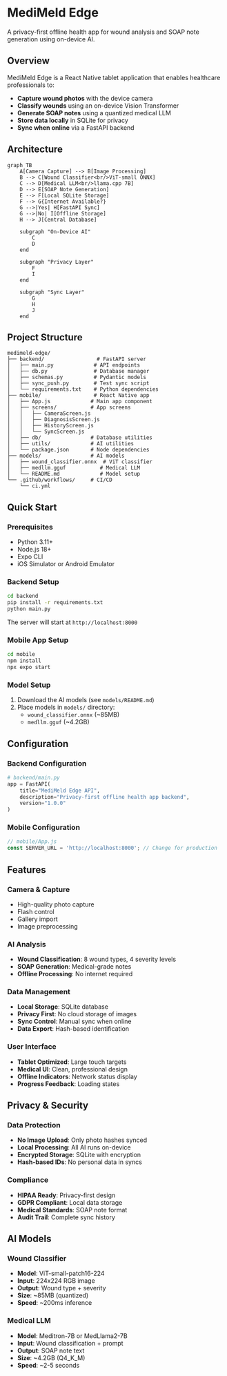 # MediMeld Edge

A privacy-first offline health app for wound analysis and SOAP note generation using on-device AI.

## Overview

MediMeld Edge is a React Native tablet application that enables healthcare professionals to:

- **Capture wound photos** with the device camera
- **Classify wounds** using an on-device Vision Transformer
- **Generate SOAP notes** using a quantized medical LLM
- **Store data locally** in SQLite for privacy
- **Sync when online** via a FastAPI backend

## Architecture

```mermaid
graph TB
    A[Camera Capture] --> B[Image Processing]
    B --> C[Wound Classifier<br/>ViT-small ONNX]
    C --> D[Medical LLM<br/>llama.cpp 7B]
    D --> E[SOAP Note Generation]
    E --> F[Local SQLite Storage]
    F --> G{Internet Available?}
    G -->|Yes| H[FastAPI Sync]
    G -->|No| I[Offline Storage]
    H --> J[Central Database]
    
    subgraph "On-Device AI"
        C
        D
    end
    
    subgraph "Privacy Layer"
        F
        I
    end
    
    subgraph "Sync Layer"
        G
        H
        J
    end
```

## Project Structure

```
medimeld-edge/
├── backend/                 # FastAPI server
│   ├── main.py             # API endpoints
│   ├── db.py               # Database manager
│   ├── schemas.py          # Pydantic models
│   ├── sync_push.py        # Test sync script
│   └── requirements.txt    # Python dependencies
├── mobile/                 # React Native app
│   ├── App.js             # Main app component
│   ├── screens/           # App screens
│   │   ├── CameraScreen.js
│   │   ├── DiagnosisScreen.js
│   │   ├── HistoryScreen.js
│   │   └── SyncScreen.js
│   ├── db/                # Database utilities
│   ├── utils/             # AI utilities
│   └── package.json       # Node dependencies
├── models/                # AI models
│   ├── wound_classifier.onnx  # ViT classifier
│   ├── medllm.gguf           # Medical LLM
│   └── README.md             # Model setup
└── .github/workflows/     # CI/CD
    └── ci.yml
```

## Quick Start

### Prerequisites

- Python 3.11+
- Node.js 18+
- Expo CLI
- iOS Simulator or Android Emulator

### Backend Setup

```bash
cd backend
pip install -r requirements.txt
python main.py
```

The server will start at `http://localhost:8000`

### Mobile App Setup

```bash
cd mobile
npm install
npx expo start
```

### Model Setup

1. Download the AI models (see `models/README.md`)
2. Place models in `models/` directory:
   - `wound_classifier.onnx` (~85MB)
   - `medllm.gguf` (~4.2GB)

## Configuration

### Backend Configuration

```python
# backend/main.py
app = FastAPI(
    title="MediMeld Edge API",
    description="Privacy-first offline health app backend",
    version="1.0.0"
)
```

### Mobile Configuration

```javascript
// mobile/App.js
const SERVER_URL = 'http://localhost:8000'; // Change for production
```

## Features

### Camera & Capture
- High-quality photo capture
- Flash control
- Gallery import
- Image preprocessing

### AI Analysis
- **Wound Classification**: 8 wound types, 4 severity levels
- **SOAP Generation**: Medical-grade notes
- **Offline Processing**: No internet required

### Data Management
- **Local Storage**: SQLite database
- **Privacy First**: No cloud storage of images
- **Sync Control**: Manual sync when online
- **Data Export**: Hash-based identification

### User Interface
- **Tablet Optimized**: Large touch targets
- **Medical UI**: Clean, professional design
- **Offline Indicators**: Network status display
- **Progress Feedback**: Loading states

## Privacy & Security

### Data Protection
- **No Image Upload**: Only photo hashes synced
- **Local Processing**: All AI runs on-device
- **Encrypted Storage**: SQLite with encryption
- **Hash-based IDs**: No personal data in syncs

### Compliance
- **HIPAA Ready**: Privacy-first design
- **GDPR Compliant**: Local data storage
- **Medical Standards**: SOAP note format
- **Audit Trail**: Complete sync history

## AI Models

### Wound Classifier
- **Model**: ViT-small-patch16-224
- **Input**: 224x224 RGB image
- **Output**: Wound type + severity
- **Size**: ~85MB (quantized)
- **Speed**: ~200ms inference

### Medical LLM
- **Model**: Meditron-7B or MedLlama2-7B
- **Input**: Wound classification + prompt
- **Output**: SOAP note text
- **Size**: ~4.2GB (Q4_K_M)
- **Speed**: ~2-5 seconds